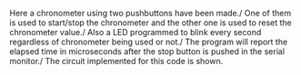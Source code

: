 Here a chronometer using two pushbuttons have been made./
One of them is used to start/stop the chronometer and the other one is used to reset the chronometer value./
Also a LED programmed to blink every second regardless of chronometer being used or not./
The program will report the elapsed time in microseconds after the stop button is pushed in the serial monitor./
The circuit implemented for this code is shown.
